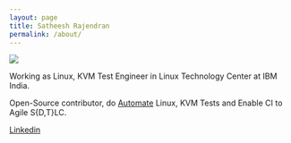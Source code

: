 ```yaml
---
layout: page
title: Satheesh Rajendran
permalink: /about/
---
```


![](https://avatars0.githubusercontent.com/u/1841809?s=200&v=4)

Working as Linux, KVM Test Engineer in Linux Technology Center at IBM India.

Open-Source contributor, do [Automate](https://github.com/sathnaga) Linux, KVM Tests and Enable CI to Agile S{D,T}LC.

[Linkedin](https://in.linkedin.com/in/sathnaga86)
